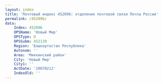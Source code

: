 ```yaml
---
layout: index
title: 'Почтовый индекс 452096: отделение почтовой связи Почты России'
permalink: /452096/
data:
    Index: 452096
    OPSName: 'Новый Мир'
    OPSType: О
    OPSSubm: 452139
    Region: 'Башкортостан Республика'
    Autonom: ''
    Area: 'Миякинский район'
    City: 'Новый Мир'
    City1: ''
    ActDate: '20070212'
    IndexOld: ''
---
```

